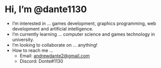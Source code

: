 # Hi, I’m @dante1130
- I’m interested in ... games development, graphics programming, web development and artificial intelligence.
- I’m currently learning ... computer science and games technology in university.
- I’m looking to collaborate on ... anything!
- How to reach me ... 
  - Email: andrewdante2@gmail.com
  - Discord: Donte#1130

<!---
dante1130/dante1130 is a ✨ special ✨ repository because its `README.md` (this file) appears on your GitHub profile.
You can click the Preview link to take a look at your changes.
--->
